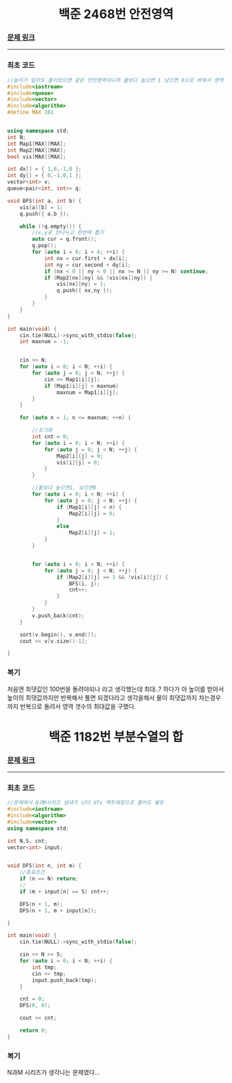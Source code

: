 <h1 align = "center">백준 2468번 안전영역</h1>

### [문제 링크](https://www.acmicpc.net/problem/2468 "2468번 안전영역")
---

### 최초 코드

```cpp
//높이가 달라도 붙어있으면 같은 안전영역이니까 물보다 높으면 1 낮으면 0으로 바꿔서 영역의 갯수 세면 될듯(BFS)
#include<iostream>
#include<queue>
#include<vector>
#include<algorithm>
#define MAX 101


using namespace std;
int N;
int Map1[MAX][MAX];
int Map2[MAX][MAX];
bool vis[MAX][MAX];

int dx[] = { 1,0,-1,0 };
int dy[] = { 0,-1,0,1 };
vector<int> v;
queue<pair<int, int>> q;

void BFS(int a, int b) {
	vis[a][b] = 1;
	q.push({ a,b });

	while (!q.empty()) {
		//x,y로 안나누고 한번에 뽑기
		auto cur = q.front();
		q.pop();
		for (auto i = 0; i < 4; ++i) {
			int nx = cur.first + dx[i];
			int ny = cur.second + dy[i];
			if (nx < 0 || ny < 0 || nx >= N || ny >= N) continue;
			if (Map2[nx][ny] && !vis[nx][ny]) {
				vis[nx][ny] = 1;
				q.push({ nx,ny });
			}
		}
	}
}

int main(void) {
	cin.tie(NULL)->sync_with_stdio(false);
	int maxnum = -1;


	cin >> N;
	for (auto i = 0; i < N; ++i) {
		for (auto j = 0; j < N; ++j) {
			cin >> Map1[i][j];
			if (Map1[i][j] > maxnum)
				maxnum = Map1[i][j];
		}
	}

	for (auto n = 1; n <= maxnum; ++n) {

		//초기화
		int cnt = 0;
		for (auto i = 0; i < N; ++i) {
			for (auto j = 0; j < N; ++j) {
				Map2[i][j] = 0;	
				vis[i][j] = 0;	
			}
		}	

		//물보다 높으면1, 낮으면0
		for (auto i = 0; i < N; ++i) {
			for (auto j = 0; j < N; ++j) {
				if (Map1[i][j] < n) {
					Map2[i][j] = 0;
				}
				else
					Map2[i][j] = 1;
			}
		}


		for (auto i = 0; i < N; ++i) {
			for (auto j = 0; j < N; ++j) {
				if (Map2[i][j] == 1 && !vis[i][j]) {
					BFS(i, j);
					cnt++;
				}
			}
		}
		v.push_back(cnt);
	}

	sort(v.begin(), v.end());
	cout << v[v.size()-1];

}
```

### 복기
처음엔 최댓값인 100번을 돌려야되나 라고 생각했는데 최대..? 하다가 아 높이를 받아서 높이의 최댓값까지만 반복해서 풀면 되겠다라고 생각을해서 물이 최댓값까지 차는경우까지 반복으로 돌려서 영역 갯수의 최대값을 구했다.


<h1 align = "center">백준 1182번 부분수열의 합</h1>

### [문제 링크](https://www.acmicpc.net/problem/1182 "1182번 부분수열의 합")
---

### 최초 코드

```cpp
//문제에서 N과M시리즈 냄새가 난다 dfs 백트래킹으로 풀어도 될듯
#include<iostream>
#include<algorithm>
#include<vector>
using namespace std;

int N,S, cnt;
vector<int> input;


void DFS(int n, int m) {
	//종료조건
	if (n == N) return;
	//
	if (m + input[n] == S) cnt++;	

	DFS(n + 1, m);
	DFS(n + 1, m + input[n]);

}

int main(void) {
	cin.tie(NULL)->sync_with_stdio(false);

	cin >> N >> S;
	for (auto i = 0; i < N; ++i) {
		int tmp;
		cin >> tmp;
		input.push_back(tmp);
	}

	cnt = 0;
	DFS(0, 0);

	cout << cnt;

	return 0;
}
```

### 복기
N과M 시리즈가 생각나는 문제였다...